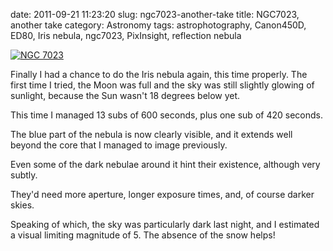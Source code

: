 date: 2011-09-21 11:23:20
slug: ngc7023-another-take
title: NGC7023, another take
category: Astronomy
tags: astrophotography, Canon450D, ED80, Iris nebula, ngc7023, PixInsight, reflection nebula

[![][1]][1]

Finally I had a chance to do the Iris nebula again, this time properly. The
first time I tried, the Moon was full and the sky was still slightly glowing of
sunlight, because the Sun wasn't 18 degrees below yet.

This time I managed 13 subs of 600 seconds, plus one sub of 420 seconds.

The blue part of the nebula is now clearly visible, and it extends well beyond
the core that I managed to image previously.

Even some of the dark nebulae around it hint their existence, although very
subtly.

They'd need more aperture, longer exposure times, and, of course darker skies.

Speaking of which, the sky was particularly dark last night, and I estimated a
visual limiting magnitude of 5. The absence of the snow helps!

[1]: |filename|/images/2011_ngc7023_2.jpg "NGC 7023"
